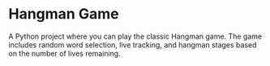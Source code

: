 # Hangman Game

A Python project where you can play the classic Hangman game. The game includes random word selection, live tracking, and hangman stages based on the number of lives remaining.
